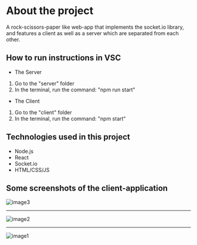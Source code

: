# About the project
A rock-scissors-paper like web-app that implements the socket.io library, and features a client as well as a server which are separated from each other.

## How to run instructions in VSC
- The Server
 1. Go to the "server" folder
 2. In the terminal, run the command: "npm run start"
 
- The Client
 1. Go to the "client" folder
 2. In the terminal, run the command: "npm start"
 
 ## Technologies used in this project
 - Node.js
 - React
 - Socket.io
 - HTML/CSS/JS

## Some screenshots of the client-application
![image3](https://user-images.githubusercontent.com/32642133/185791673-2286e459-1f05-4150-8c9f-7c2b4a22b00b.png)
___
![image2](https://user-images.githubusercontent.com/32642133/185791718-e4c2a282-ab1a-444b-98ee-e132f832c766.png)
___
![image1](https://user-images.githubusercontent.com/32642133/185791775-5773b437-43c2-4ed6-b7b4-b7ada65d32e0.png)
